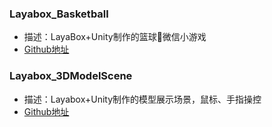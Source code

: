 ### Layabox_Basketball
- 描述：LayaBox+Unity制作的篮球🏀微信小游戏
- [Github地址](https://github.com/yoyohan1/Layabox_Basketball) 

### Layabox_3DModelScene
- 描述：Layabox+Unity制作的模型展示场景，鼠标、手指操控
- [Github地址](https://github.com/yoyohan1/Layabox_3DModelScene) 